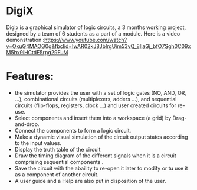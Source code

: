 # DigiX
 
Digix is a graphical simulator of logic circuits, a 3 months working project, designed by a team of 6 students as a part of a module. 
Here is a video demonstration :https://www.youtube.com/watch?v=OxuG4MAOG0g&fbclid=IwAR02kJ8JblrgUim53vQ_8IlaGj_bfO7Sgh0C09xM5hx9iHCtdE5rpg29FuM

# Features: 

-	the simulator provides the user with a set of logic gates (NO, AND, OR, …), combinational circuits (multiplexers, adders ...), and sequential circuits (flip-flops, registers, clock ...) and user created circuits for re-use.
-	Select components and insert them into a workspace (a grid) by Drag-and-drop.
-	Connect the components to form a logic circuit.
-	Make a dynamic visual simulation of the circuit output states according to the input values.
-	Display the truth table of the circuit 
-	Draw the timing diagram of the different signals when it is a circuit comprising sequential components .
-	Save the circuit with the abaility to re-open it later to modify or tu use it as a component of another circuit.
-	A user guide and a Help are also put in disposition of the user.
